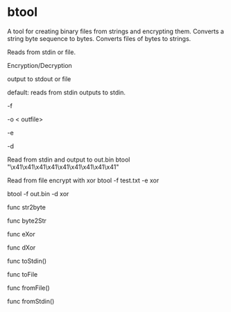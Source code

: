 # btool
A tool for creating binary files from strings and encrypting them.
Converts a string byte sequence to bytes.
Converts files of bytes to strings.

Reads from stdin or file.

Encryption/Decryption

output to stdout or file

default: reads from stdin outputs to stdin.

-f <inputfile>

-o < outfile>

-e <algorithm>

-d <algorithm>

Read from stdin and output to out.bin
btool "\x41\x41\x41\x41\x41\x41\x41\x41\x41"

Read from file encrypt with xor
btool -f test.txt  -e xor

btool -f out.bin -d xor

func str2byte

func byte2Str

func eXor

func dXor

func toStdin()

func toFile

func fromFile()

func fromStdin()
